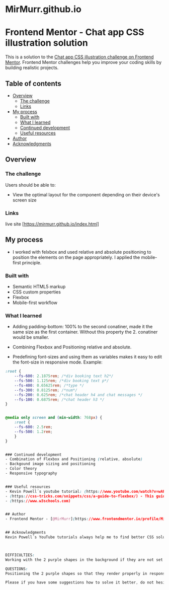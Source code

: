 # MirMurr.github.io
# Frontend Mentor - Chat app CSS illustration solution

This is a solution to the [Chat app CSS illustration challenge on Frontend Mentor](https://www.frontendmentor.io/challenges/chat-app-css-illustration-O5auMkFqY). Frontend Mentor challenges help you improve your coding skills by building realistic projects. 

## Table of contents
- [Overview](#overview)
  - [The challenge](#the-challenge)
  - [Links](#links)
- [My process](#my-process)
  - [Built with](#built-with)
  - [What I learned](#what-i-learned)
  - [Continued development](#continued-development)
  - [Useful resources](#useful-resources)
- [Author](#author)
- [Acknowledgments](#acknowledgments)


## Overview

### The challenge
Users should be able to:

- View the optimal layout for the component depending on their device's screen size

### Links
live site [https://mirmurr.github.io/index.html]


## My process
- I worked with felxbox and used relative and absolute positioning to position the elements on the page appropriately. I applied the mobile-first principle.


### Built with
- Semantic HTML5 markup
- CSS custom properties
- Flexbox
- Mobile-first workflow


### What I learned
- Adding padding-bottom: 100% to the second conatiner, made it the same size as the first container. Without this property the 2. conatiner would be smaller.

- Combining Flexbox and Positioning relative and absolute.

- Predefining font-sizes and using them as variables makes it easy to edit the font-size in responsive mode. Example: 

```css
:root {
    --fs-600: 2.1875rem; /*div booking text h2*/
    --fs-500: 1.125rem; /*div booking text p*/
    --fs-400: 0.65625rem; /*type */
    --fs-300: 0.8125rem; /*num*/
    --fs-200: 0.625rem; /*chat header h4 and chat messages */
    --fs-100: 0.6875rem; /*chat header h3 */
}


@media only screen and (min-width: 768px) {
    :root {
    --fs-600: 2.5rem;
    --fs-500: 1.2rem; 
    }
}


### Continued development
- Combination of Flexbox and Positioning (relative, absolute)
- Backgound image sizing and positioning
- Color theory
- Responsive typography


### Useful resources
- Kevin Powell´s youtube tutorial: (https://www.youtube.com/watch?v=wARbgs5Fmuw) - Helped me with responsive typography and how to change the font sizes easily in the media queries.
- (https://css-tricks.com/snippets/css/a-guide-to-flexbox/) - This guide helped me with flexbox properties.
- (https://www.w3schools.com)


## Author
- Frontend Mentor - [@MirMurr](https://www.frontendmentor.io/profile/MirMurr)


## Acknowledgments
Kevin Powell´s YouTube tutorials always help me to find better CSS solutions. 



DIFFICULTIES: 
Working with the 2 purple shapes in the background if they are not set as a background image. I coded both shapes and tried to work with positioning. However in responsive mode it wasn´t successful. That´s why I set the images as backgound image. 

QUESTIONS: 
Positioning the 2 purple shapes so that they render properly in responsive mode. 

Please if you have some suggestions how to solve it better, do not hesitate to share. :)
